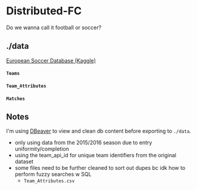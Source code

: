 # Distributed-FC
Do we wanna call it football or soccer? 

## ./data
[European Soccer Database (Kaggle)](https://www.kaggle.com/datasets/hugomathien/soccer?resource=download)

#### `Teams`

#### `Team_Attributes`

#### `Matches`


## Notes
I'm using [DBeaver](https://dbeaver.io/) to view and clean db content before exporting to `./data`.
* only using data from the 2015/2016 season due to entry uniformity/completion
* using the team_api_id for unique team identifiers from the original dataset
* some files need to be further cleaned to sort out dupes bc idk how to perform fuzzy searches w SQL
  * `Team_Attributes.csv`
